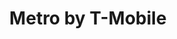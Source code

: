 ---
title: "Metro by T-Mobile"
url: /cincinnati/metro-by-t-mobile-winton-road/
shop: mobile phone
---